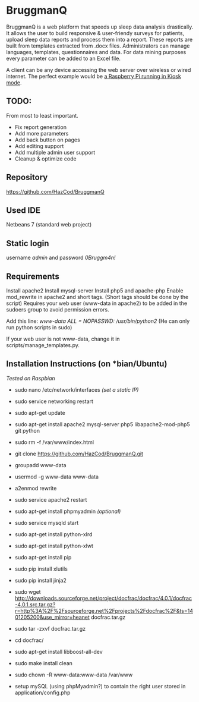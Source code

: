 BruggmanQ
=====
BruggmanQ is a web platform that speeds up sleep data analysis drastically. It allows the user to build responsive & user-friendy surveys for patients, upload sleep data reports and process them into a report. These reports are built from templates extracted from .docx files. Administrators can manage languages, templates, questionnaires and data. For data mining purposes every parameter can be added to an Excel file.

A client can be any device accessing the web server over wireless or wired internet. The perfect example would be [a Raspberry Pi running in Kiosk mode](http://blogs.wcode.org/2013/09/howto-boot-your-raspberry-pi-into-a-fullscreen-browser-kiosk/).

TODO:
-------
From most to least important.
- Fix report generation
- Add more parameters
- Add back button on pages
- Add editing support
- Add multiple admin user support
- Cleanup & optimize code

Repository
-----------
https://github.com/HazCod/BruggmanQ

Used IDE
-----------
Netbeans 7 (standard web project)

Static login
--------------
username *admin* and password *0Bruggm4n!*

Requirements
--------------
Install apache2
Install mysql-server
Install php5 and apache-php
Enable mod_rewrite in apache2 and short tags. (Short tags should be done by the script)
Requires your web user (www-data in apache2) to be added in the sudoers group to avoid permission errors.

Add this line: *www-data ALL = NOPASSWD: /usr/bin/python2*
(He can only run python scripts in sudo)

If your web user is not www-data, change it in scripts/manage_templates.py.

Installation Instructions (on *bian/Ubuntu)
--------------------------------------
*Tested on Raspbian*

- sudo nano /etc/network/interfaces  *(set a static IP)*
- sudo service networking restart

- sudo apt-get update
- sudo apt-get install apache2 mysql-server php5 libapache2-mod-php5 git python

- sudo rm -f /var/www/index.html
- git clone https://github.com/HazCod/BruggmanQ.git

- groupadd www-data
- usermod -g www-data www-data

- a2enmod rewrite
- sudo service apache2 restart

- sudo apt-get install phpmyadmin *(optional)*
- sudo service mysqld start

- sudo apt-get install python-xlrd
- sudo apt-get install python-xlwt
- sudo apt-get install pip
- sudo pip install xlutils
- sudo pip install jinja2

- sudo wget http://downloads.sourceforge.net/project/docfrac/docfrac/4.0.1/docfrac-4.0.1.src.tar.gz?r=http%3A%2F%2Fsourceforge.net%2Fprojects%2Fdocfrac%2F&ts=1401205200&use_mirror=heanet docfrac.tar.gz
- sudo tar -zxvf docfrac.tar.gz
- cd docfrac/
- sudo apt-get install libboost-all-dev
- sudo make install clean

- sudo chown -R www-data:www-data /var/www

- setup mySQL (using phpMyadmin?) to contain the right user stored in application/config.php
